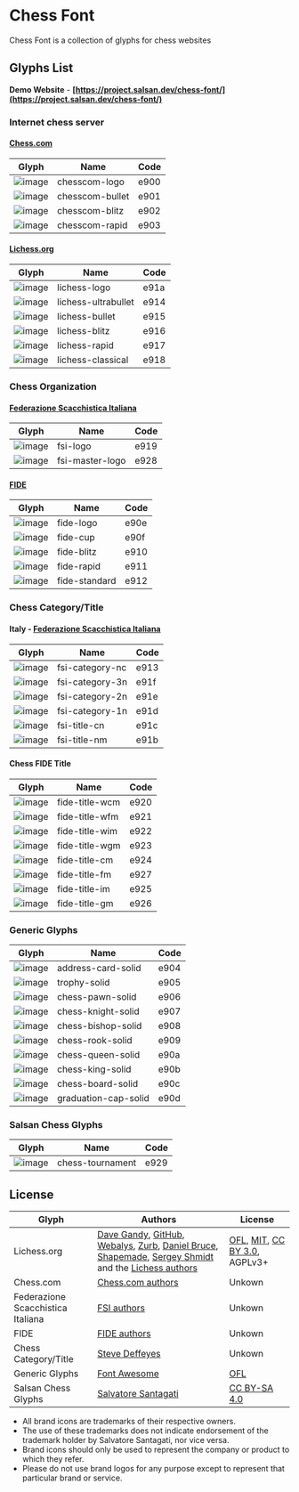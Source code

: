 # Chess Font
Chess Font is a collection of glyphs for chess websites

## Glyphs List

**Demo Website** - **[https://project.salsan.dev/chess-font/](https://project.salsan.dev/chess-font/)**

### Internet chess server
 
#### [Chess.com](https://www.chess.com/)
| Glyph | Name | Code | 
|-------|------|------| 
|![image](https://user-images.githubusercontent.com/111319/166697189-2201d0c6-a3b7-4dae-9556-f241f8497cd4.png) | chesscom-logo | e900  | 
|![image](https://user-images.githubusercontent.com/111319/166699144-8fa69b90-0125-4c99-b301-f2caf8a64e80.png) | chesscom-bullet | e901 |
|![image](https://user-images.githubusercontent.com/111319/166699575-ab012a0e-6b42-45dc-878b-3e5521a4b9c4.png) | chesscom-blitz | e902 |
|![image](https://user-images.githubusercontent.com/111319/166709466-f8564e0d-a1b0-4a59-b575-a494a7fd95a2.png) | chesscom-rapid | e903 |

#### [Lichess.org](https://www.lichess.org/)
| Glyph | Name | Code | 
|-------|------|------| 
![image](https://user-images.githubusercontent.com/111319/166702369-10d222f8-57bb-4f97-a392-78e423e33609.png) | lichess-logo | e91a |
![image](https://user-images.githubusercontent.com/111319/166702809-049026ba-a69e-4a08-b098-809dc1e5e01a.png) | lichess-ultrabullet | e914 | 
![image](https://user-images.githubusercontent.com/111319/166703239-cb663d7d-ff55-4ceb-8cb7-7a624a1cd6c3.png) | lichess-bullet | e915 |
![image](https://user-images.githubusercontent.com/111319/166703771-ad80e9d3-3664-4232-8fd4-e29dafed238b.png) | lichess-blitz | e916 |
![image](https://user-images.githubusercontent.com/111319/166704282-c6c91a45-8fdb-4cbc-b38d-c5e677792072.png) | lichess-rapid | e917 |
![image](https://user-images.githubusercontent.com/111319/166704941-c72a2a8b-085e-4829-8edd-83f65121a7a8.png) | lichess-classical | e918 |

### Chess Organization
#### [Federazione Scacchistica Italiana](https://www.federscacchi.it/)
| Glyph | Name | Code | 
|-------|------|------| 
| ![image](https://user-images.githubusercontent.com/111319/166706743-3fe6ec7c-e9a2-4c38-b4f2-02f37aeedc8d.png) | fsi-logo | e919 |
| ![image](https://user-images.githubusercontent.com/111319/166707111-89bcfcf1-6ad9-4d1d-8633-2f0660971b15.png) | fsi-master-logo | e928 |

#### [FIDE](https://www.fide.com/)
| Glyph | Name | Code | 
|-------|------|------| 
| ![image](https://user-images.githubusercontent.com/111319/166713070-ef786a90-1a11-4c5d-81cc-e10b71be2f00.png) | fide-logo | e90e |
| ![image](https://user-images.githubusercontent.com/111319/166714735-5558ccbd-3ffb-4674-877e-211b1f51b572.png) | fide-cup | e90f |
| ![image](https://user-images.githubusercontent.com/111319/166715786-a39d29fb-bde8-476b-9d0b-35f43ceaf953.png) | fide-blitz | e910 |
| ![image](https://user-images.githubusercontent.com/111319/166720980-619e1ea4-3d8f-4f38-80b7-4d231b82ffa9.png) | fide-rapid | e911 |
| ![image](https://user-images.githubusercontent.com/111319/166721262-73d357a5-3763-48a6-8d9e-0db73c791507.png) | fide-standard | e912 |
 
### Chess Category/Title
#### Italy -  [Federazione Scacchistica Italiana](https://www.federscacchi.it/)
| Glyph | Name | Code | 
|-------|------|------| 
| ![image](https://user-images.githubusercontent.com/111319/166709911-9ecdc31b-376a-42e9-8620-7e329b3ebb0a.png) | fsi-category-nc | e913 | 
| ![image](https://user-images.githubusercontent.com/111319/166722630-445ec9c4-ea1e-4134-8cde-75273bc404a2.png) | fsi-category-3n | e91f |
| ![image](https://user-images.githubusercontent.com/111319/166723239-1d60324c-2bf8-41b1-b982-95e93ca617af.png) | fsi-category-2n | e91e |
| ![image](https://user-images.githubusercontent.com/111319/166724460-682df592-a542-4008-ad12-49f4e91b2b1b.png) | fsi-category-1n | e91d |
| ![image](https://user-images.githubusercontent.com/111319/166724799-5fd576b9-7990-4941-a00d-dee106c4527e.png) | fsi-title-cn | e91c |
| ![image](https://user-images.githubusercontent.com/111319/166724929-c8abc59d-c707-4da1-a608-0a1abb0ab6fe.png) | fsi-title-nm | e91b|

#### Chess FIDE Title
| Glyph | Name | Code | 
|-------|------|------| 
| ![image](https://user-images.githubusercontent.com/111319/166726148-17a0debb-35b8-4224-89f1-e867564298be.png) | fide-title-wcm | e920 |
| ![image](https://user-images.githubusercontent.com/111319/166727180-cb310d79-b647-4879-9a37-04fbb4fcab6d.png) | fide-title-wfm | e921 |
| ![image](https://user-images.githubusercontent.com/111319/166727108-93d284fd-560c-476d-9b98-bb44368de8fe.png) | fide-title-wim | e922 |
| ![image](https://user-images.githubusercontent.com/111319/166727004-b5098f63-db0d-489f-8ba1-b8adfb871a6c.png) | fide-title-wgm | e923 |
| ![image](https://user-images.githubusercontent.com/111319/166726885-3f1304e5-c0d9-4305-933b-86736faf6ac2.png) | fide-title-cm | e924 |
| ![image](https://user-images.githubusercontent.com/111319/166726464-69363ed8-c6d6-4142-b774-783b4ef6a0f8.png) | fide-title-fm | e927 |
| ![image](https://user-images.githubusercontent.com/111319/166726760-fdce8165-a56a-4f26-b562-ab42892a30c8.png) | fide-title-im | e925 |
| ![image](https://user-images.githubusercontent.com/111319/166726679-637202ff-1707-44ed-a4f5-177f27aa7739.png)| fide-title-gm | e926 |

### Generic Glyphs
| Glyph | Name | Code | 
|-------|------|------| 
| ![image](https://user-images.githubusercontent.com/111319/166730302-9488ab36-5d9f-487d-9891-7a30ee0881af.png) | address-card-solid | e904 |
| ![image](https://user-images.githubusercontent.com/111319/166729978-1ad464dc-ff3f-4815-a9bb-d632308b33d9.png) | trophy-solid | e905 |
| ![image](https://user-images.githubusercontent.com/111319/166729213-258e6db9-0586-405a-bcb4-dc2c9cbb3c27.png) | chess-pawn-solid | e906 |
| ![image](https://user-images.githubusercontent.com/111319/166729127-a2cc1223-51f2-46b4-9a9f-0fab1c3732ca.png) | chess-knight-solid | e907 |
| ![image](https://user-images.githubusercontent.com/111319/166729004-5271dae3-3f4b-4b3b-919e-364f389caa7c.png) | chess-bishop-solid | e908 |
| ![image](https://user-images.githubusercontent.com/111319/166728875-214367c0-95df-4c10-98ae-a29af1bf6701.png) | chess-rook-solid | e909 |
| ![image](https://user-images.githubusercontent.com/111319/166728432-1a0e11c8-4f90-4d2d-850c-55c4e08f347e.png) | chess-queen-solid | e90a |
| ![image](https://user-images.githubusercontent.com/111319/166731179-b292f62d-ceef-4792-bda3-b7cceb2b762f.png) | chess-king-solid |  e90b |
| ![image](https://user-images.githubusercontent.com/111319/166730969-d4cb78ea-b9a0-47d9-9212-4be4687c2c79.png) | chess-board-solid | e90c |
| ![image](https://user-images.githubusercontent.com/111319/166730644-dfdf1716-b797-41eb-81e7-04fec39f9b57.png) | graduation-cap-solid | e90d |

### Salsan Chess Glyphs
| Glyph | Name | Code | 
|-------|------|------| 
| ![image](https://github.com/salsan/chess-font/assets/111319/bdd1dcee-564b-404d-8cfc-e164b0da58c7)| chess-tournament | e929 |

## License
| Glyph | Authors | License |
|-------|---------|---------|
| Lichess.org | [Dave Gandy](http://fontawesome.io/), [GitHub](https://github.com/primer/octicons), [Webalys](http://www.webalys.com/), [Zurb](http://zurb.com/playground/foundation-icon-fonts-3), [Daniel Bruce](http://www.entypo.com/), [Shapemade](http://steadysets.com/), [Sergey Shmidt](http://designmodo.com/linecons-free/) and the [Lichess authors](https://github.com/lichess-org/lila/blob/master/COPYING.md) | [OFL](http://scripts.sil.org/cms/scripts/page.php?site_id=nrsi&id=OFL), [MIT](https://github.com/primer/octicons/blob/master/LICENSE), [CC BY 3.0](https://creativecommons.org/licenses/by/3.0/), AGPLv3+ | 
| Chess.com | [Chess.com authors](https://github.com/ChessCom) | Unkown |
| Federazione Scacchistica Italiana | [FSI authors](https://www.federscacchi.it/) | Unkown |
| FIDE | [FIDE authors](https://fide.com/) | Unkown |
| Chess Category/Title | [Steve Deffeyes](http://deffeyes.com/) | Unkown |
| Generic Glyphs | [Font Awesome](https://fontawesome.com/) | [OFL](https://scripts.sil.org/cms/scripts/page.php?site_id=nrsi&id=OFL)|
| Salsan Chess Glyphs | [Salvatore Santagati](https://salsan.dev) | [CC BY-SA 4.0](https://creativecommons.org/licenses/by-sa/4.0/?ref=chooser-v1)
 

- All brand icons are trademarks of their respective owners.
- The use of these trademarks does not indicate endorsement of the trademark holder by Salvatore Santagati, nor vice versa.
- Brand icons should only be used to represent the company or product to which they refer.
- Please do not use brand logos for any purpose except to represent that particular brand or service.


